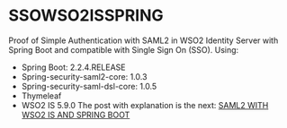# SSOWSO2ISSPRING
Proof of Simple Authentication with SAML2 in WSO2 Identity Server with Spring Boot and compatible with Single Sign On (SSO).
Using:
- Spring Boot: 2.2.4.RELEASE
- Spring-security-saml2-core: 1.0.3
- Spring-security-saml-dsl-core: 1.0.5
- Thymeleaf
- WSO2 IS 5.9.0
The post with explanation is the next: [SAML2 WITH WSO2 IS AND SPRING BOOT](https://mencrypto.com/saml2-with-spring-and-wso2-is/) 

